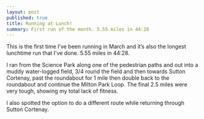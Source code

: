 ```yaml
---
layout: post
published: true
title: Running at Lunch!
summary: First run of the month. 5.55 miles in 44:28
---
```


This is the first time I’ve been running in March and it’s also the longest lunchtime run that I’ve done. 5.55 miles in 44:28.

I ran from the Science Park along one of the pedestrian paths and out into a muddy water-logged field, 3/4 round the field and then towards Sutton Cortenay, past the roundabout for 1 mile then double back to the roundabout and continue the Milton Park Loop. The final 2.5 miles were very tough, showing my total lack of fitness.

I also spotted the option to do a different route while returning through Sutton Cortenay.
